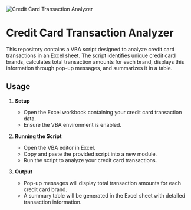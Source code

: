 ![Credit Card Transaction Analyzer](https://encrypted-tbn0.gstatic.com/images?q=tbn:ANd9GcRL0mhuBrOtPbSQH6fUBHKJJKUveprlbxTWlQ&s)

# Credit Card Transaction Analyzer

This repository contains a VBA script designed to analyze credit card transactions in an Excel sheet. The script identifies unique credit card brands, calculates total transaction amounts for each brand, displays this information through pop-up messages, and summarizes it in a table.

## Usage

1. **Setup**
   - Open the Excel workbook containing your credit card transaction data.
   - Ensure the VBA environment is enabled.

2. **Running the Script**
   - Open the VBA editor in Excel.
   - Copy and paste the provided script into a new module.
   - Run the script to analyze your credit card transactions.

3. **Output**
   - Pop-up messages will display total transaction amounts for each credit card brand.
   - A summary table will be generated in the Excel sheet with detailed transaction information.
